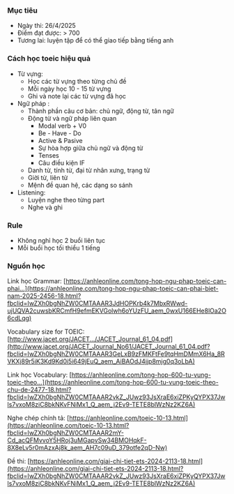 ### Mục tiêu 
- Ngày thi: 26/4/2025
- Điểm đạt được: > 700
- Tương lai: luyện tập để có thể giao tiếp bằng tiếng anh

### Cách học toeic hiệu quả
- Từ vựng:  
	- Học các từ vựng theo từng chủ đề
	- Mỗi ngày học 10 - 15 từ vựng
	- Ghi và note lại các từ vựng đã học
- Ngữ pháp : 
	- Thành phần câu cơ bản: chủ ngữ, động từ, tân ngữ
	- Động từ và ngữ pháp liên quan
		- Modal verb + V0
		- Be - Have - Do
		- Active & Pasive
		- Sự hòa hợp giữa chủ ngữ và động từ
		- Tenses 
		- Câu điều kiện IF
	- Danh từ, tính từ, đại từ nhân xưng, trạng từ
	- Giời từ, liên từ
	- Mệnh đề quan hệ, các dạng so sánh
- Listening:
	- Luyện nghe theo từng part
	- Nghe và ghi


### Rule
- Không nghỉ học  2 buổi liên tục
- Mỗi buổi học tối thiểu 1 tiếng
###  Nguồn học

Link học Grammar: [https://anhleonline.com/tong-hop-ngu-phap-toeic-can-phai...](https://anhleonline.com/tong-hop-ngu-phap-toeic-can-phai-biet-nam-2025-2456-18.html?fbclid=IwZXh0bgNhZW0CMTAAAR3JdHOPKrb4k7MbxRWwd-ujUQVA2cuwsbKRCmfH9efmEKVGolwh6oYUzFU_aem_0wxU166EHe8lOa2O6cdLqg)

Vocabulary size for TOEIC: [http://www.jacet.org/JACET.../JACET_Journal_61_04.pdf](http://www.jacet.org/JACET_Journal_No61/JACET_Journal_61_04.pdf?fbclid=IwZXh0bgNhZW0CMTAAAR3GeLxB9zFMKFtFe9tqHmDMmX6Ha_8RVKXj89r5iK3Kd9Kd0i5i649jEuQ_aem_AiBAOdJ4jjp8mjg0q3oLbA)

Link học Vocabulary: [https://anhleonline.com/tong-hop-600-tu-vung-toeic-theo...](https://anhleonline.com/tong-hop-600-tu-vung-toeic-theo-chu-de-2477-18.html?fbclid=IwZXh0bgNhZW0CMTAAAR2vkZ_JUwz93JsXraE6xiZPKyQYPX37Jwls7vxoM8ziC8bkNKvFNiMx1_Q_aem_j2Ev9-TETE8blWzNz2KZ6A)

Nghe chép chính tả: [https://anhleonline.com/toeic-10-13.html](https://anhleonline.com/toeic-10-13.html?fbclid=IwZXh0bgNhZW0CMTAAAR2mY-Cd_acQFMvvoY5HRoj3uMGapvSw34BMOHqkF-8X8eLv5r0mAzxAj8k_aem_AH7c09uD_379otfe2qD-Nw)

Đề thi: [https://anhleonline.com/giai-chi-tiet-ets-2024-2113-18.html](https://anhleonline.com/giai-chi-tiet-ets-2024-2113-18.html?fbclid=IwZXh0bgNhZW0CMTAAAR2vkZ_JUwz93JsXraE6xiZPKyQYPX37Jwls7vxoM8ziC8bkNKvFNiMx1_Q_aem_j2Ev9-TETE8blWzNz2KZ6A)